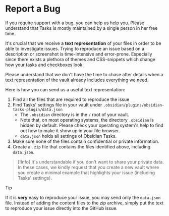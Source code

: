 # Report a Bug

If you require support with a bug, you can help us help you.
Please understand that Tasks is mostly maintained by a single person in her free time.

It's crucial that we receive a **text representation** of your files in order to be able to investigate issues.
Trying to reproduce an issue based on a description or screenshot is time-intensive and error-prone.
Especially since there exists a plethora of themes and CSS-snippets which change how your tasks and checkboxes look.

Please understand that we don't have the time to chase after details when a text representation of the vault already includes everything we need.

Here is how you can send us a useful text representation:

1. Find all the files that are required to reproduce the issue
2. Find Tasks' settings file in your vault under `.obsidian/plugins/obsidian-tasks-plugin/data.json`
    - The `.obsidian` directory is in the `/` root of your vault.
    - Note that, on most operating systems, the directory `.obsidian` is hidden by default. Please check your operating system's help to find out how to make it show up in your file browser.
    - `data.json` holds all settings of Obsidian Tasks.
3. Make sure none of the files contain confidential or private information.
4. Create a `.zip` file that contains the files identified above, including `data.json`.

> [!Info]
> It's understandable if you don't want to share your private data.
> In these cases, we kindly request that you create a new vault where you create a minimal example that highlights your issue (including Tasks' settings).

> [!Tip]
> If it is **very** easy to reproduce your issue, you may send only the `data.json` file.
> Instead of adding the content files to the zip archive, simply put the text to reproduce your issue directly into the GitHub issue.
